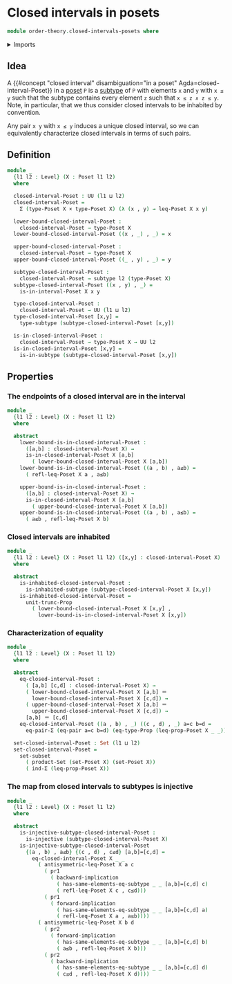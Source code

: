 # Closed intervals in posets

```agda
module order-theory.closed-intervals-posets where
```

<details><summary>Imports</summary>

```agda
open import foundation.cartesian-product-types
open import foundation.dependent-pair-types
open import foundation.equality-cartesian-product-types
open import foundation.equality-dependent-pair-types
open import foundation.identity-types
open import foundation.images-subtypes
open import foundation.inhabited-subtypes
open import foundation.injective-maps
open import foundation.logical-equivalences
open import foundation.propositional-truncations
open import foundation.propositions
open import foundation.sets
open import foundation.subtypes
open import foundation.universe-levels

open import order-theory.interval-subposets
open import order-theory.posets
```

</details>

## Idea

A
{{#concept "closed interval" disambiguation="in a poset" Agda=closed-interval-Poset}}
in a [poset](order-theory.posets.md) `P` is a [subtype](foundation.subtypes.md)
of `P` with elements `x` and `y` with `x ≤ y` such that the subtype contains
every element `z` such that `x ≤ z ∧ z ≤ y`. Note, in particular, that we thus consider closed intervals to be inhabited by convention.

Any pair `x y` with `x ≤ y` induces a unique closed interval, so we can
equivalently characterize closed intervals in terms of such pairs.

## Definition

```agda
module _
  {l1 l2 : Level} (X : Poset l1 l2)
  where

  closed-interval-Poset : UU (l1 ⊔ l2)
  closed-interval-Poset =
    Σ (type-Poset X × type-Poset X) (λ (x , y) → leq-Poset X x y)

  lower-bound-closed-interval-Poset :
    closed-interval-Poset → type-Poset X
  lower-bound-closed-interval-Poset ((x , _) , _) = x

  upper-bound-closed-interval-Poset :
    closed-interval-Poset → type-Poset X
  upper-bound-closed-interval-Poset ((_ , y) , _) = y

  subtype-closed-interval-Poset :
    closed-interval-Poset → subtype l2 (type-Poset X)
  subtype-closed-interval-Poset ((x , y) , _) =
    is-in-interval-Poset X x y

  type-closed-interval-Poset :
    closed-interval-Poset → UU (l1 ⊔ l2)
  type-closed-interval-Poset [x,y] =
    type-subtype (subtype-closed-interval-Poset [x,y])

  is-in-closed-interval-Poset :
    closed-interval-Poset → type-Poset X → UU l2
  is-in-closed-interval-Poset [x,y] =
    is-in-subtype (subtype-closed-interval-Poset [x,y])
```

## Properties

### The endpoints of a closed interval are in the interval

```agda
module _
  {l1 l2 : Level} (X : Poset l1 l2)
  where

  abstract
    lower-bound-is-in-closed-interval-Poset :
      ([a,b] : closed-interval-Poset X) →
      is-in-closed-interval-Poset X [a,b]
        ( lower-bound-closed-interval-Poset X [a,b])
    lower-bound-is-in-closed-interval-Poset ((a , b) , a≤b) =
      ( refl-leq-Poset X a , a≤b)

    upper-bound-is-in-closed-interval-Poset :
      ([a,b] : closed-interval-Poset X) →
      is-in-closed-interval-Poset X [a,b]
        ( upper-bound-closed-interval-Poset X [a,b])
    upper-bound-is-in-closed-interval-Poset ((a , b) , a≤b) =
      ( a≤b , refl-leq-Poset X b)
```

### Closed intervals are inhabited

```agda
module _
  {l1 l2 : Level} (X : Poset l1 l2) ([x,y] : closed-interval-Poset X)
  where

  abstract
    is-inhabited-closed-interval-Poset :
      is-inhabited-subtype (subtype-closed-interval-Poset X [x,y])
    is-inhabited-closed-interval-Poset =
      unit-trunc-Prop
        ( lower-bound-closed-interval-Poset X [x,y] ,
          lower-bound-is-in-closed-interval-Poset X [x,y])
```

### Characterization of equality

```agda
module _
  {l1 l2 : Level} (X : Poset l1 l2)
  where

  abstract
    eq-closed-interval-Poset :
      ( [a,b] [c,d] : closed-interval-Poset X) →
      ( lower-bound-closed-interval-Poset X [a,b] ＝
        lower-bound-closed-interval-Poset X [c,d]) →
      ( upper-bound-closed-interval-Poset X [a,b] ＝
        upper-bound-closed-interval-Poset X [c,d]) →
      [a,b] ＝ [c,d]
    eq-closed-interval-Poset ((a , b) , _) ((c , d) , _) a=c b=d =
      eq-pair-Σ (eq-pair a=c b=d) (eq-type-Prop (leq-prop-Poset X _ _))

  set-closed-interval-Poset : Set (l1 ⊔ l2)
  set-closed-interval-Poset =
    set-subset
      ( product-Set (set-Poset X) (set-Poset X))
      ( ind-Σ (leq-prop-Poset X))
```

### The map from closed intervals to subtypes is injective

```agda
module _
  {l1 l2 : Level} (X : Poset l1 l2)
  where

  abstract
    is-injective-subtype-closed-interval-Poset :
      is-injective (subtype-closed-interval-Poset X)
    is-injective-subtype-closed-interval-Poset
      {(a , b) , a≤b} {(c , d) , c≤d} [a,b]=[c,d] =
        eq-closed-interval-Poset X _ _
          ( antisymmetric-leq-Poset X a c
            ( pr1
              ( backward-implication
                ( has-same-elements-eq-subtype _ _ [a,b]=[c,d] c)
                ( refl-leq-Poset X c , c≤d)))
            ( pr1
              ( forward-implication
                ( has-same-elements-eq-subtype _ _ [a,b]=[c,d] a)
                ( refl-leq-Poset X a , a≤b))))
          ( antisymmetric-leq-Poset X b d
            ( pr2
              ( forward-implication
                ( has-same-elements-eq-subtype _ _ [a,b]=[c,d] b)
                ( a≤b , refl-leq-Poset X b)))
            ( pr2
              ( backward-implication
                ( has-same-elements-eq-subtype _ _ [a,b]=[c,d] d)
                ( c≤d , refl-leq-Poset X d))))
```
